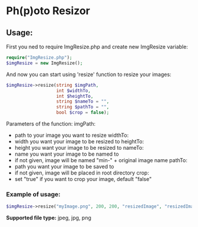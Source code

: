 # Ph(p)oto Resizor

## Usage:
First you ned to require ImgResize.php and create new ImgResize variable:
```php
require("ImgResize.php");
$imgResize = new ImgResize();
```
And now you can start using 'resize' function to resize your images:
```php
$imgResize->resize(string $imgPath,
                   int $widthTo,
                   int $heightTo,
                   string $nameTo = "",
                   string $pathTo = "",
                   bool $crop = false);
```
Parameters of the function:
imgPath:
- path to your image you want to resize
widthTo:
- width you want your image to be resized to
heightTo:
- height you want your image to be resized to
nameTo: 
- name you want your image to be named to
- if not given, image will be named "min-" + original image name
pathTo:
- path you want your image to be saved to
- if not given, image will be placed in root directory
crop:
- set "true" if you want to crop your image, default "false"

### Example of usage:
```php
$imgResize->resize("myImage.png", 200, 200, "resizedImage", "resizedImages");
```

**Supported file type:** jpeg, jpg, png
